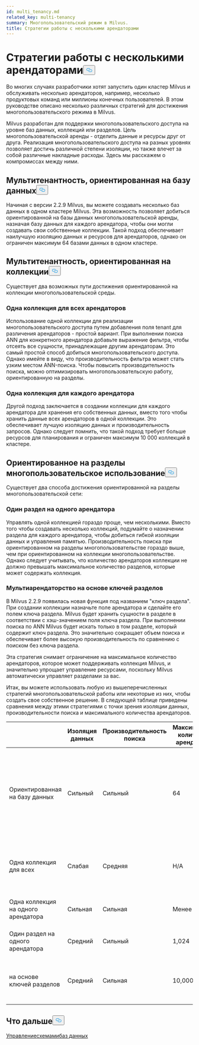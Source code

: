 ```yaml
---
id: multi_tenancy.md
related_key: multi-tenancy
summary: Многопользовательский режим в Milvus.
title: Стратегии работы с несколькими арендаторами
---
```

<h1 id="Multi-tenancy-strategies" class="common-anchor-header">Стратегии работы с несколькими арендаторами<button data-href="#Multi-tenancy-strategies" class="anchor-icon" translate="no">
      <svg translate="no"
        aria-hidden="true"
        focusable="false"
        height="20"
        version="1.1"
        viewBox="0 0 16 16"
        width="16"
      >
        <path
          fill="#0092E4"
          fill-rule="evenodd"
          d="M4 9h1v1H4c-1.5 0-3-1.69-3-3.5S2.55 3 4 3h4c1.45 0 3 1.69 3 3.5 0 1.41-.91 2.72-2 3.25V8.59c.58-.45 1-1.27 1-2.09C10 5.22 8.98 4 8 4H4c-.98 0-2 1.22-2 2.5S3 9 4 9zm9-3h-1v1h1c1 0 2 1.22 2 2.5S13.98 12 13 12H9c-.98 0-2-1.22-2-2.5 0-.83.42-1.64 1-2.09V6.25c-1.09.53-2 1.84-2 3.25C6 11.31 7.55 13 9 13h4c1.45 0 3-1.69 3-3.5S14.5 6 13 6z"
        ></path>
      </svg>
    </button></h1><p>Во многих случаях разработчики хотят запустить один кластер Milvus и обслуживать несколько арендаторов, например, несколько продуктовых команд или миллионы конечных пользователей. В этом руководстве описано несколько различных стратегий для достижения многопользовательского режима в Milvus.</p>
<p>Milvus разработан для поддержки многопользовательского доступа на уровне баз данных, коллекций или разделов. Цель многопользовательской аренды - отделить данные и ресурсы друг от друга. Реализация многопользовательского доступа на разных уровнях позволяет достичь различной степени изоляции, но также влечет за собой различные накладные расходы. Здесь мы расскажем о компромиссах между ними.</p>
<h2 id="Database-oriented-multi-tenancy" class="common-anchor-header">Мультитенантность, ориентированная на базу данных<button data-href="#Database-oriented-multi-tenancy" class="anchor-icon" translate="no">
      <svg translate="no"
        aria-hidden="true"
        focusable="false"
        height="20"
        version="1.1"
        viewBox="0 0 16 16"
        width="16"
      >
        <path
          fill="#0092E4"
          fill-rule="evenodd"
          d="M4 9h1v1H4c-1.5 0-3-1.69-3-3.5S2.55 3 4 3h4c1.45 0 3 1.69 3 3.5 0 1.41-.91 2.72-2 3.25V8.59c.58-.45 1-1.27 1-2.09C10 5.22 8.98 4 8 4H4c-.98 0-2 1.22-2 2.5S3 9 4 9zm9-3h-1v1h1c1 0 2 1.22 2 2.5S13.98 12 13 12H9c-.98 0-2-1.22-2-2.5 0-.83.42-1.64 1-2.09V6.25c-1.09.53-2 1.84-2 3.25C6 11.31 7.55 13 9 13h4c1.45 0 3-1.69 3-3.5S14.5 6 13 6z"
        ></path>
      </svg>
    </button></h2><p>Начиная с версии 2.2.9 Milvus, вы можете создавать несколько баз данных в одном кластере Milvus. Эта возможность позволяет добиться ориентированной на базы данных многопользовательской аренды, назначая базу данных для каждого арендатора, чтобы они могли создавать свои собственные коллекции. Такой подход обеспечивает наилучшую изоляцию данных и ресурсов для арендаторов, однако он ограничен максимум 64 базами данных в одном кластере.</p>
<h2 id="Collection-oriented-multi-tenancy" class="common-anchor-header">Мультитенантность, ориентированная на коллекции<button data-href="#Collection-oriented-multi-tenancy" class="anchor-icon" translate="no">
      <svg translate="no"
        aria-hidden="true"
        focusable="false"
        height="20"
        version="1.1"
        viewBox="0 0 16 16"
        width="16"
      >
        <path
          fill="#0092E4"
          fill-rule="evenodd"
          d="M4 9h1v1H4c-1.5 0-3-1.69-3-3.5S2.55 3 4 3h4c1.45 0 3 1.69 3 3.5 0 1.41-.91 2.72-2 3.25V8.59c.58-.45 1-1.27 1-2.09C10 5.22 8.98 4 8 4H4c-.98 0-2 1.22-2 2.5S3 9 4 9zm9-3h-1v1h1c1 0 2 1.22 2 2.5S13.98 12 13 12H9c-.98 0-2-1.22-2-2.5 0-.83.42-1.64 1-2.09V6.25c-1.09.53-2 1.84-2 3.25C6 11.31 7.55 13 9 13h4c1.45 0 3-1.69 3-3.5S14.5 6 13 6z"
        ></path>
      </svg>
    </button></h2><p>Существует два возможных пути достижения ориентированной на коллекции многопользовательской среды.</p>
<h3 id="One-collection-for-all-tenants" class="common-anchor-header">Одна коллекция для всех арендаторов</h3><p>Использование одной коллекции для реализации многопользовательского доступа путем добавления поля tenant для различения арендаторов - простой вариант. При выполнении поиска ANN для конкретного арендатора добавьте выражение фильтра, чтобы отсеять все сущности, принадлежащие другим арендаторам. Это самый простой способ добиться многопользовательского доступа. Однако имейте в виду, что производительность фильтра может стать узким местом ANN-поиска. Чтобы повысить производительность поиска, можно оптимизировать многопользовательскую работу, ориентированную на разделы.</p>
<h3 id="One-collection-per-tenant" class="common-anchor-header">Одна коллекция для каждого арендатора</h3><p>Другой подход заключается в создании коллекции для каждого арендатора для хранения его собственных данных, вместо того чтобы хранить данные всех арендаторов в одной коллекции. Это обеспечивает лучшую изоляцию данных и производительность запросов. Однако следует помнить, что такой подход требует больше ресурсов для планирования и ограничен максимум 10 000 коллекций в кластере.</p>
<h2 id="Partition-oriented-multi-tenancy" class="common-anchor-header">Ориентированное на разделы многопользовательское использование<button data-href="#Partition-oriented-multi-tenancy" class="anchor-icon" translate="no">
      <svg translate="no"
        aria-hidden="true"
        focusable="false"
        height="20"
        version="1.1"
        viewBox="0 0 16 16"
        width="16"
      >
        <path
          fill="#0092E4"
          fill-rule="evenodd"
          d="M4 9h1v1H4c-1.5 0-3-1.69-3-3.5S2.55 3 4 3h4c1.45 0 3 1.69 3 3.5 0 1.41-.91 2.72-2 3.25V8.59c.58-.45 1-1.27 1-2.09C10 5.22 8.98 4 8 4H4c-.98 0-2 1.22-2 2.5S3 9 4 9zm9-3h-1v1h1c1 0 2 1.22 2 2.5S13.98 12 13 12H9c-.98 0-2-1.22-2-2.5 0-.83.42-1.64 1-2.09V6.25c-1.09.53-2 1.84-2 3.25C6 11.31 7.55 13 9 13h4c1.45 0 3-1.69 3-3.5S14.5 6 13 6z"
        ></path>
      </svg>
    </button></h2><p>Существует два способа достижения ориентированной на разделы многопользовательской сети:</p>
<h3 id="One-partition-per-tenant" class="common-anchor-header">Один раздел на одного арендатора</h3><p>Управлять одной коллекцией гораздо проще, чем несколькими. Вместо того чтобы создавать несколько коллекций, подумайте о назначении раздела для каждого арендатора, чтобы добиться гибкой изоляции данных и управления памятью. Производительность поиска при ориентированном на разделы многопользовательстве гораздо выше, чем при ориентированном на коллекции многопользовательстве. Однако следует учитывать, что количество арендаторов коллекции не должно превышать максимальное количество разделов, которые может содержать коллекция.</p>
<h3 id="Partition-key-based-multi-tenancy" class="common-anchor-header">Мультиарендаторство на основе ключей разделов</h3><p>В Milvus 2.2.9 появилась новая функция под названием "ключ раздела". При создании коллекции назначьте поле арендатора и сделайте его полем ключа раздела. Milvus будет хранить сущности в разделе в соответствии с хэш-значением поля ключа раздела. При выполнении поиска по ANN Milvus будет искать только в том разделе, который содержит ключ раздела. Это значительно сокращает объем поиска и обеспечивает более высокую производительность по сравнению с поиском без ключа раздела.</p>
</div>
<p>Эта стратегия снимает ограничение на максимальное количество арендаторов, которое может поддерживать коллекция Milvus, и значительно упрощает управление ресурсами, поскольку Milvus автоматически управляет разделами за вас.</p>
<p>Итак, вы можете использовать любую из вышеперечисленных стратегий многопользовательской работы или некоторые из них, чтобы создать свое собственное решение. В следующей таблице приведены сравнения между этими стратегиями с точки зрения изоляции данных, производительности поиска и максимального количества арендаторов.</p>
<table>
<thead>
<tr><th></th><th>Изоляция данных</th><th>Производительность поиска</th><th>Максимальное количество арендаторов</th><th>Рекомендуемые сценарии</th></tr>
</thead>
<tbody>
<tr><td>Ориентированная на базу данных</td><td>Сильный</td><td>Сильный</td><td>64</td><td>Для тех, кому требуется, чтобы коллекции менялись в зависимости от проекта, особенно подходит для изоляции данных между отделами вашей организации.</td></tr>
<tr><td>Одна коллекция для всех</td><td>Слабая</td><td>Средняя</td><td>Н/А</td><td>Для тех, кто имеет ограниченные ресурсы и нечувствителен к изоляции данных.</td></tr>
<tr><td>Одна коллекция на одного арендатора</td><td>Сильная</td><td>Сильная</td><td>Менее 10 000</td><td>Для тех, у кого менее 10 000 арендаторов на кластер.</td></tr>
<tr><td>Один раздел на одного арендатора</td><td>Средний</td><td>Сильный</td><td>1,024</td><td>Для тех, у кого менее 1 024 арендаторов на кластер.</td></tr>
<tr><td>на основе ключей разделов</td><td>Средний</td><td>Сильная</td><td>10,000,000+</td><td>Для тех, кто прогнозирует быстрый рост числа арендаторов до миллионов.</td></tr>
</tbody>
</table>
<h2 id="Whats-next" class="common-anchor-header">Что дальше<button data-href="#Whats-next" class="anchor-icon" translate="no">
      <svg translate="no"
        aria-hidden="true"
        focusable="false"
        height="20"
        version="1.1"
        viewBox="0 0 16 16"
        width="16"
      >
        <path
          fill="#0092E4"
          fill-rule="evenodd"
          d="M4 9h1v1H4c-1.5 0-3-1.69-3-3.5S2.55 3 4 3h4c1.45 0 3 1.69 3 3.5 0 1.41-.91 2.72-2 3.25V8.59c.58-.45 1-1.27 1-2.09C10 5.22 8.98 4 8 4H4c-.98 0-2 1.22-2 2.5S3 9 4 9zm9-3h-1v1h1c1 0 2 1.22 2 2.5S13.98 12 13 12H9c-.98 0-2-1.22-2-2.5 0-.83.42-1.64 1-2.09V6.25c-1.09.53-2 1.84-2 3.25C6 11.31 7.55 13 9 13h4c1.45 0 3-1.69 3-3.5S14.5 6 13 6z"
        ></path>
      </svg>
    </button></h2><p><a href="/docs/ru/manage_databases.md">Управление</a><a href="/docs/ru/schema.md">схемами</a><a href="/docs/ru/manage_databases.md">баз данных</a></p>
